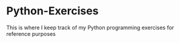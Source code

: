 # Python-Exercises
This is where I keep track of my Python programming exercises for reference purposes
